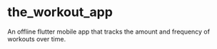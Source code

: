 # the_workout_app

An offline flutter mobile app that tracks the amount and frequency of workouts over time.

